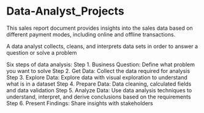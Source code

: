 # Data-Analyst_Projects
This sales report document provides insights into the sales data based on different payment modes, including online and offline transactions.

A data analyst collects, cleans, and interprets data sets in order to answer a question or solve a problem

Six steps of data analysis:
Step 1. Business Question: Define what problem you want to solve
Step 2. Get Data: Collect the data required for analysis
Step 3. Explore Data: Explore data with visual exploration to understand what is in a dataset
Step 4. Prepare Data: Data cleaning, calculated fields and data validation
Step 5. Analyze Data: Use data analysis techniques to understand, interpret, and derive conclusions based on the requirements
Step 6. Present Findings: Share insights with stakeholders
